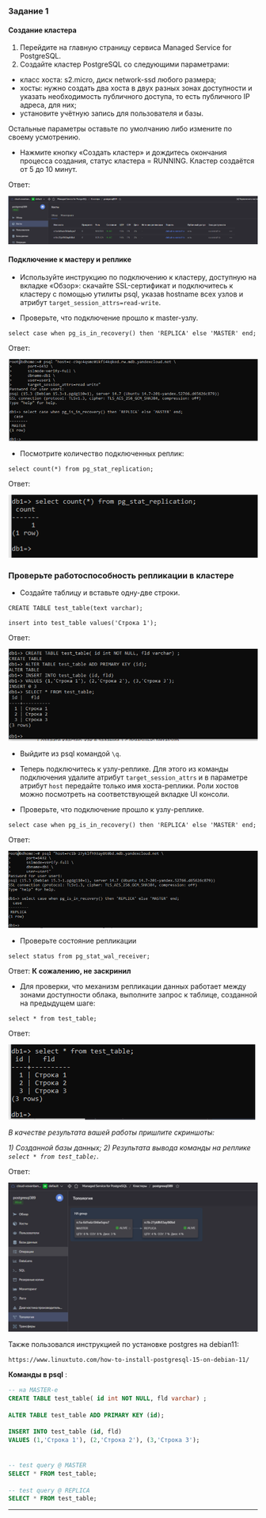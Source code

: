 ### Задание 1


#### Создание кластера
1. Перейдите на главную страницу сервиса Managed Service for PostgreSQL.
1. Создайте кластер PostgreSQL со следующими параметрами:
- класс хоста: s2.micro, диск network-ssd любого размера;
- хосты: нужно создать два хоста в двух разных зонах доступности и указать необходимость публичного доступа, то есть публичного IP адреса, для них;
- установите учётную запись для пользователя и базы.

Остальные параметры оставьте по умолчанию либо измените по своему усмотрению.

* Нажмите кнопку «Создать кластер» и дождитесь окончания процесса создания, статус кластера = RUNNING. Кластер создаётся от 5 до 10 минут.

Ответ:

![yandex](https://github.com/VovanBanks/homeworks-sdb/blob/main/HW12-9/img/HW%2012-9%20(1).PNG)

#### Подключение к мастеру и реплике 

* Используйте инструкцию по подключению к кластеру, доступную на вкладке «Обзор»: cкачайте SSL-сертификат и подключитесь к кластеру с помощью утилиты psql, указав hostname всех узлов и атрибут ```target_session_attrs=read-write```.

* Проверьте, что подключение прошло к master-узлу.
```
select case when pg_is_in_recovery() then 'REPLICA' else 'MASTER' end;
```

Ответ:

![master](https://github.com/VovanBanks/homeworks-sdb/blob/main/HW12-9/img/HW%2012-9%20(2).PNG)

* Посмотрите количество подключенных реплик:
```
select count(*) from pg_stat_replication;
```

Ответ:

![replics](https://github.com/VovanBanks/homeworks-sdb/blob/main/HW12-9/img/HW%2012-9%20(3).PNG)


### Проверьте работоспособность репликации в кластере

* Создайте таблицу и вставьте одну-две строки.
```
CREATE TABLE test_table(text varchar);
```
```
insert into test_table values('Строка 1');
```

Ответ:

![tables](https://github.com/VovanBanks/homeworks-sdb/blob/main/HW12-9/img/HW%2012-9%20(4).PNG)

* Выйдите из psql командой ```\q```.

* Теперь подключитесь к узлу-реплике. Для этого из команды подключения удалите атрибут ```target_session_attrs```  и в параметре атрибут ```host``` передайте только имя хоста-реплики. Роли хостов можно посмотреть на соответствующей вкладке UI консоли.

* Проверьте, что подключение прошло к узлу-реплике.
```
select case when pg_is_in_recovery() then 'REPLICA' else 'MASTER' end;
```

Ответ:

![replica](https://github.com/VovanBanks/homeworks-sdb/blob/main/HW12-9/img/HW%2012-9%20(5).PNG)

* Проверьте состояние репликации
```
select status from pg_stat_wal_receiver;
```

Ответ: **К сожалению, не заскринил**


* Для проверки, что механизм репликации данных работает между зонами доступности облака, выполните запрос к таблице, созданной на предыдущем шаге:
```
select * from test_table;
```

Ответ:

![table](https://github.com/VovanBanks/homeworks-sdb/blob/main/HW12-9/img/HW%2012-9%20(6).PNG)

*В качестве результата вашей работы пришлите скриншоты:*

*1) Созданной базы данных;*
*2) Результата вывода команды на реплике ```select * from test_table;```.*

Ответ: 

![yandex](https://github.com/VovanBanks/homeworks-sdb/blob/main/HW12-9/img/HW%2012-9%20(7).PNG)


Также пользовался инструкцией по установке postgres на debian11:

```
https://www.linuxtuto.com/how-to-install-postgresql-15-on-debian-11/
```


**Команды в psql** :

```sql
-- на MASTER-е
CREATE TABLE test_table( id int NOT NULL, fld varchar) ;

ALTER TABLE test_table ADD PRIMARY KEY (id);

INSERT INTO test_table (id, fld) 
VALUES (1,'Строка 1'), (2,'Строка 2'), (3,'Строка 3');


-- test query @ MASTER 
SELECT * FROM test_table;

-- test query @ REPLICA
SELECT * FROM test_table;

```

---
